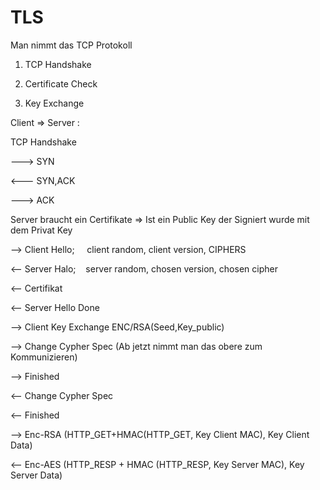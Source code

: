 # TLS

Man nimmt das TCP Protokoll



1. TCP Handshake

2. Certificate Check

3. Key Exchange



Client => Server :

TCP Handshake

---> SYN

<--- SYN,ACK

---> ACK



Server braucht ein Certifikate => Ist ein Public Key der Signiert wurde mit dem Privat Key



--> Client Hello;     client random, client version, CIPHERS

<-- Server Halo;    server random, chosen version, chosen cipher

<-- Certifikat

<-- Server Hello Done

--> Client Key Exchange ENC/RSA(Seed,Key_public)

--> Change Cypher Spec (Ab jetzt nimmt man das obere zum Kommunizieren)

--> Finished

<-- Change Cypher Spec

<-- Finished



--> Enc-RSA (HTTP_GET+HMAC(HTTP_GET, Key Client MAC), Key Client Data)

<-- Enc-AES (HTTP_RESP + HMAC (HTTP_RESP, Key Server MAC), Key Server Data)
